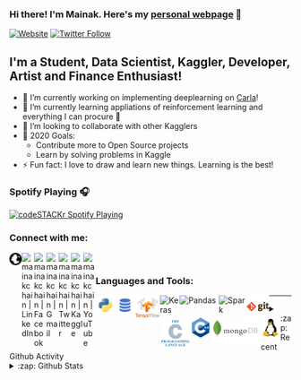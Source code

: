 ### Hi there! I'm Mainak. Here's my [personal webpage][website] 👋

[![Website](https://img.shields.io/website?label=mainakchain.github.io/&style=for-the-badge&url=https%3A%2F%2Fmainakchain.github.io/)](https://mainakchain.github.io/)
[![Twitter Follow](https://img.shields.io/twitter/follow/codeSTACKr?color=1DA1F2&logo=twitter&style=for-the-badge)](https://twitter.com/intent/follow?original_referer=https%3A%2F%2Fgithub.com%2FcodeSTACKr&screen_name=codeSTACKr)

## I'm a Student, Data Scientist, Kaggler, Developer, Artist and Finance Enthusiast!

- 🔭 I’m currently working on implementing deeplearning on [Carla][carla-website]!
- 🌱 I’m currently learning appliations of reinforcement learning and everything I can procure 🤣
- 👯 I’m looking to collaborate with other Kagglers
- 🥅 2020 Goals:
    -  Contribute more to Open Source projects
    -  Learn by solving problems in Kaggle
- ⚡ Fun fact: I love to draw and learn new things. Learning is the best!

### Spotify Playing 🎧
[<img src="https://novatorem.mainakchain.vercel.app/api/spotify-playing" alt="codeSTACKr Spotify Playing" width="350" />](https://open.spotify.com/user/dx4c8r129dx69z4aateahaixz)

### Connect with me:

[<img align="left" alt="mainakchain.github.io/" width="22px" src="https://raw.githubusercontent.com/iconic/open-iconic/master/svg/globe.svg" />][website]
[<img align="left" alt="mainakchain | LinkedIn" width="22px" src="https://cdn.jsdelivr.net/npm/simple-icons@v3/icons/linkedin.svg" />][linkedin]
[<img align="left" alt="mainakchain | Facebook" width="22px" src="https://cdn.jsdelivr.net/npm/simple-icons@v3/icons/facebook.svg" />][facebook]
[<img align="left" alt="mainakchain | Gmail" width="22px" src="https://cdn.jsdelivr.net/npm/simple-icons@v3/icons/gmail.svg" />][gmail]
[<img align="left" alt="mainakchain | Twitter" width="22px" src="https://cdn.jsdelivr.net/npm/simple-icons@v3/icons/twitter.svg" />][twitter]
[<img align="left" alt="mainakchain | Kaggle" width="22px" src="https://cdn.jsdelivr.net/npm/simple-icons@v3/icons/kaggle.svg" />][kaggle]
[<img align="left" alt="mainakchain | YouTube" width="22px" src="https://cdn.jsdelivr.net/npm/simple-icons@v3/icons/youtube.svg" />][youtube]

<br />

### Languages and Tools:

<img align="left" alt="Python" width="35px" src="https://raw.githubusercontent.com/github/explore/80688e429a7d4ef2fca1e82350fe8e3517d3494d/topics/python/python.png" />
<img align="left" alt="SQL" width="35px" src="https://raw.githubusercontent.com/github/explore/80688e429a7d4ef2fca1e82350fe8e3517d3494d/topics/sql/sql.png" />
<img align="left" alt="TensorFlow" width="45px" src="https://raw.githubusercontent.com/github/explore/80688e429a7d4ef2fca1e82350fe8e3517d3494d/topics/tensorflow/tensorflow.png" />
<img align="left" alt="Keras" width="35px" src="https://github.com/valohai/ml-logos/blob/master/keras.svg" />
<img align="left" alt="Pandas" width="70px" src="https://github.com/valohai/ml-logos/blob/master/pandas.svg" />
<img align="left" alt="Spark" width="50px" src="https://github.com/valohai/ml-logos/blob/master/spark.svg" />
<img align="left" alt="Git" width="40px" src="https://raw.githubusercontent.com/github/explore/80688e429a7d4ef2fca1e82350fe8e3517d3494d/topics/git/git.png" />
<img align="left" alt="C" width="55px" src="https://raw.githubusercontent.com/github/explore/80688e429a7d4ef2fca1e82350fe8e3517d3494d/topics/c/c.png" />
<img align="left" alt="C++" width="35px" src="https://raw.githubusercontent.com/github/explore/80688e429a7d4ef2fca1e82350fe8e3517d3494d/topics/cpp/cpp.png" />
<img align="left" alt="MondoDB" width="90px" src="https://github.com/mainakchain/mainakchain/blob/master/src/img/mongodb.svg" />
<img align="left" alt="Linux" width="35px" src="https://raw.githubusercontent.com/github/explore/80688e429a7d4ef2fca1e82350fe8e3517d3494d/topics/linux/linux.png" />

<!-- <br />
<br />

--- -->

<!-- ### 📕 Latest Blog Posts -->

<!-- BLOG-POST-LIST:START -->
<!-- - [Microinteractions: Password Validation Animation](https://dev.to/codestackr/microinteractions-password-validation-animation-5629)
- [Notion + YouTube - A Powerful Combination for Productivity](https://dev.to/codestackr/notion-youtube-a-powerful-combination-for-productivity-1def)
- [Regular Expressions (RegEx) Crash Course](https://dev.to/codestackr/regular-expressions-regex-crash-course-248n)
- [Emmet Part 2 - Advanced](https://dev.to/codestackr/emmet-part-2-advanced-4c65)
- [Deno 1.0 Released! (Easy) RsEST API Example](https://dev.to/codestackr/deno-1-0-released-easy-rest-api-example-2fbl) -->
<!-- BLOG-POST-LIST:END -->
<!--
➡️ [more blog posts...](https://mainakchain.github.io/) -->

---

<details>
  <summary>:zap: Recent Github Activity</summary>

<!--START_SECTION:activity-->
1. 🗣 Commented on [#91](https://github.com/cityflow-project/CityFlow/issues/91) in [cityflow-project/CityFlow](https://github.com/cityflow-project/CityFlow)
2. ❗️ Opened issue [#3](https://github.com/cityflow-project/data/issues/3) in [cityflow-project/data](https://github.com/cityflow-project/data)
<!--END_SECTION:activity-->

</details>

<details>
  <summary>:zap: Github Stats</summary>

  <img align="left" alt="mainakchain's Github Stats" src="https://github-readme-stats.mainakchain.vercel.app/api?username=mainakchain&show_icons=true&hide_border=true" />

</details>

[website]: https://mainakchain.github.io/
[carla-website]: https://carla.org/
[gmail]: "chainmainak@gmail.com"
[facebook]: "https://www.facebook.com/mainak.chain.9"
[twitter]: https://twitter.com/mainakchain
[youtube]: https://www.youtube.com/channel/UCmHPSWuncJr2M-67NTn89IA/featured?disable_polymer=true
[linkedin]: https://www.linkedin.com/in/mainakchain
[kaggle]: https://www.kaggle.com/mainakchain
